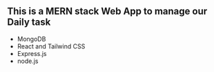 ## This is a MERN stack Web App to manage our Daily task
 - MongoDB 
 - React and Tailwind CSS 
 - Express.js
 - node.js